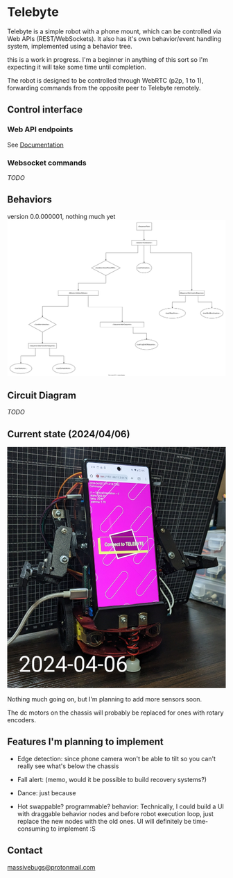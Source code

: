 # Telebyte

Telebyte is a simple robot with a phone mount, which can be controlled via Web APIs (REST/WebSockets).
It also has it's own behavior/event handling system, implemented using a behavior tree.

this is a work in progress. I'm a beginner in anything of this sort so I'm expecting it will take some time until completion.

The robot is designed to be controlled through WebRTC (p2p, 1 to 1), forwarding commands from the opposite peer to Telebyte remotely.

## Control interface

### Web API endpoints

See [Documentation](docs/openapi.yaml)

### Websocket commands

_TODO_

## Behaviors

version 0.0.000001, nothing much yet
![TELEBYTE behavior model](docs/behavior-model.svg)

## Circuit Diagram

_TODO_

## Current state (2024/04/06)

![Telebyte 2024/04/06](docs/photos/telebyte_2024_04_06.jpg)

Nothing much going on, but I'm planning to add more sensors soon.

The dc motors on the chassis will probably be replaced for ones with rotary encoders.

## Features I'm planning to implement

- Edge detection: since phone camera won't be able to tilt so you can't really see what's below the chassis

- Fall alert: (memo, would it be possible to build recovery systems?)

- Dance: just because

- Hot swappable? programmable? behavior: Technically, I could build a UI with draggable behavior nodes and before robot execution loop, just replace the new nodes with the old ones. UI will definitely be time-consuming to implement :S

## Contact

massivebugs@protonmail.com
